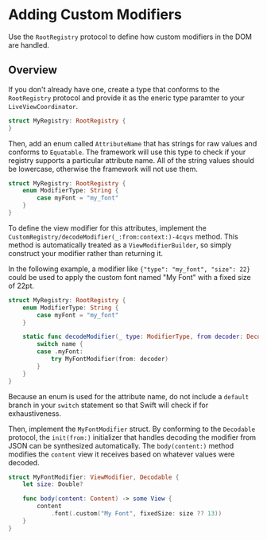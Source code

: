 # Adding Custom Modifiers

Use the ``RootRegistry`` protocol to define how custom modifiers in the DOM are handled.

## Overview

If you don't already have one, create a type that conforms to the ``RootRegistry`` protocol and provide it as the eneric type paramter to your ``LiveViewCoordinator``.

```swift
struct MyRegistry: RootRegistry {
}
```

Then, add an enum called `AttributeName` that has strings for raw values and conforms to `Equatable`. The framework will use this type to check if your registry supports a particular attribute name. All of the string values should be lowercase, otherwise the framework will not use them.

```swift
struct MyRegistry: RootRegistry {
    enum ModifierType: String {
        case myFont = "my_font"
    }
}
```

To define the view modifier for this attributes, implement the ``CustomRegistry/decodeModifier(_:from:context:)-4cqvs`` method. This method is automatically treated as a ``ViewModifierBuilder``, so simply construct your modifier rather than returning it.

In the following example, a modifier like `{"type": "my_font", "size": 22}` could be used to apply the custom font named "My Font" with a fixed size of 22pt.

```swift
struct MyRegistry: RootRegistry {
    enum ModifierType: String {
        case myFont = "my_font"
    }

    static func decodeModifier(_ type: ModifierType, from decoder: Decoder, context: LiveContext<MyRegistry>) throws -> some ViewModifier {
        switch name {
        case .myFont:
            try MyFontModifier(from: decoder)
        }
    }
}
```

Because an enum is used for the attribute name, do not include a `default` branch in your `switch` statement so that Swift will check if for exhaustiveness.

Then, implement the `MyFontModifier` struct. By conforming to the `Decodable` protocol, the `init(from:)` initializer that handles decoding the modifier from JSON can be synthesized automatically. The `body(content:)` method modifies the `content` view it receives based on whatever values were decoded.

```swift
struct MyFontModifier: ViewModifier, Decodable {
    let size: Double?

    func body(content: Content) -> some View {
        content
            .font(.custom("My Font", fixedSize: size ?? 13))
    }
}
```

